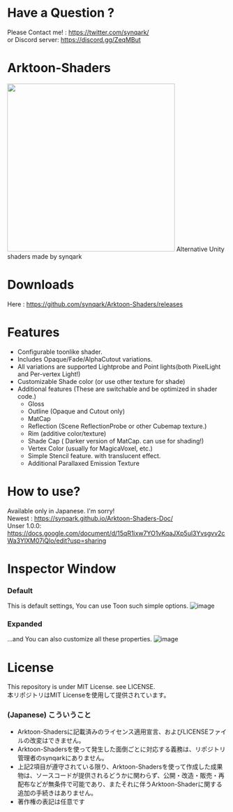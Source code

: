 
# Have a Question ?
Please Contact me! : https://twitter.com/synqark/  
or Discord server: https://discord.gg/ZeqMBut 

# Arktoon-Shaders
<img src="https://raw.githubusercontent.com/synqark/Arktoon-Shaders/master/Media/logo_1024.png" width="384">
Alternative Unity shaders made by synqark

# Downloads
Here : https://github.com/synqark/Arktoon-Shaders/releases

# Features
 - Configurable toonlike shader.
 - Includes Opaque/Fade/AlphaCutout variations.
 - All variations are supported Lightprobe and Point lights(both PixelLight and Per-vertex Light!)
 - Customizable Shade color (or use other texture for shade)
 - Additional features (These are switchable and be optimized in shader code.)
   - Gloss
   - Outline (Opaque and Cutout only)
   - MatCap
   - Reflection (Scene ReflectionProbe or other Cubemap texture.)
   - Rim (additive color/texture)
   - Shade Cap ( Darker version of MatCap. can use for shading!)
   - Vertex Color (usually for MagicaVoxel, etc.)
   - Simple Stencil feature. with translucent effect.
   - Additional Parallaxed Emission Texture
   
# How to use?  
 Available only in Japanese. I'm sorry!  
 Newest : https://synqark.github.io/Arktoon-Shaders-Doc/  
 Unser 1.0.0: https://docs.google.com/document/d/15qR1ixw7YO1vKqaJXp5ul3Yvsgvv2cWa3YlXM07iQlo/edit?usp=sharing

# Inspector Window

### Default
This is default settings, You can use Toon such simple options.
![image](https://raw.githubusercontent.com/synqark/Arktoon-Shaders/master/Media/default_inspector.png)

### Expanded
...and You can also customize all these properties.
![image](https://raw.githubusercontent.com/synqark/Arktoon-Shaders/master/Media/expanded_inspector.png)

# License
This repository is under MIT License. see LICENSE.  
本リポジトリはMIT Licenseを使用して提供されています。

### (Japanese) こういうこと
 - Arktoon-Shadersに記載済みのライセンス適用宣言、およびLICENSEファイルの改変はできません。
 - Arktoon-Shadersを使って発生した面倒ごとに対応する義務は、リポジトリ管理者のsynqarkにありません。
 - 上記2項目が遵守されている限り、Arktoon-Shadersを使って作成した成果物は、ソースコードが提供されるどうかに関わらず、公開・改造・販売・再配布などが無条件で可能であり、またそれに伴うArktoon-Shaderに関する追加の手続きはありません。
 - 著作権の表記は任意です
 

